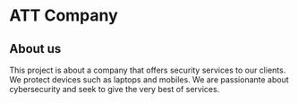 # ATT Company

## About us
This project is about a company that offers security services to our clients. We protect devices such as laptops and mobiles. 
We are passionante about cybersecurity and seek to give the very best of services.
